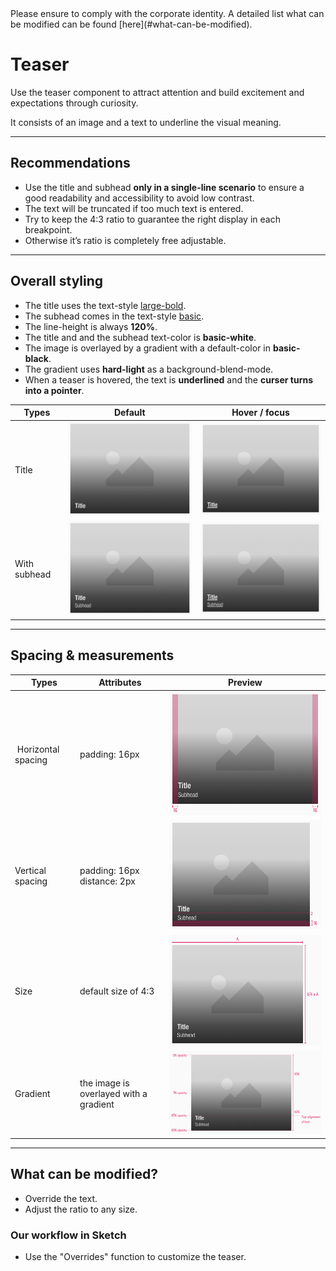 <AlertInfo alertHeadline="Modifiable">
Please ensure to comply with the corporate identity. A detailed list what can be modified can be found [here](#what-can-be-modified).
</AlertInfo>

# Teaser

Use the teaser component to attract attention and build excitement and expectations through curiosity.

It consists of an image and a text to underline the visual meaning.

---

## Recommendations

- Use the title and subhead **only in a single-line scenario** to ensure a good readability and accessibility to avoid low contrast.
- The text will be truncated if too much text is entered.
- Try to keep the 4:3 ratio to guarantee the right display in each breakpoint.
- Otherwise it’s ratio is completely free adjustable.

---

## Overall styling

- The title uses the text-style [large-bold](../../General/Typography/Typography.md#large-bold).
- The subhead comes in the text-style [basic](../../General/Typography/Typography.md#basic).
- The line-height is always **120%**.
- The title and and the subhead text-color is **basic-white**.
- The image is overlayed by a gradient with a default-color in **basic-black**.
- The gradient uses **hard-light** as a background-blend-mode.
- When a teaser is hovered, the text is **underlined** and the **curser turns into a pointer**.

| Types | Default | Hover / focus |
|---|---|---|
| Title | ![title: default](assets/types/title/default@1x.png) | ![title: hover/focus](assets/types/title/hover-focus@1x.png) |
| With subhead | ![with-subhead: default](assets/types/with-subhead/default@1x.png) | ![with-subhead: hover/focus](assets/types/with-subhead/hover-focus@1x.png) |

---

## Spacing & measurements

| Types | Attributes | Preview |
|---|---|---|
| Horizontal spacing | padding: 16px | ![Horizontal spacing](assets/measurements/horizontal-spacing@1x.png) |
| Vertical spacing | padding: 16px<br>distance: 2px | ![Vertical spacing](assets/measurements/vertical-spacing@1x.png) |
| Size | default size of 4:3 | ![Size](assets/measurements/size@1x.png) |
| Gradient | the image is overlayed with a gradient | ![Gradient](assets/measurements/gradient@1x.png) |

---

## What can be modified?

- Override the text.
- Adjust the ratio to any size.

### Our workflow in Sketch

- Use the "Overrides" function to customize the teaser.
